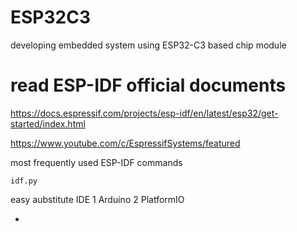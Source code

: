 # ESP32C3
developing embedded system using ESP32-C3 based chip module

# read ESP-IDF official documents
https://docs.espressif.com/projects/esp-idf/en/latest/esp32/get-started/index.html


https://www.youtube.com/c/EspressifSystems/featured

most frequently used ESP-IDF commands
```
idf.py
```



easy aubstitute IDE 
1 Arduino
2 PlatformIO

* 
